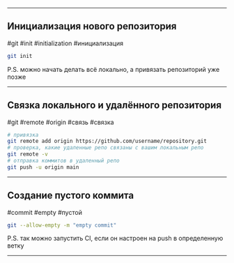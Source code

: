 
---
## Инициализация нового репозитория
#git #init #initialization #инициализация
```bash
git init
```
P.S. можно начать делать всё локально, а привязать репозиторий уже позже

---
## Связка локального и удалённого репозитория
#git #remote #origin #связь #связка
```bash
# привязка
git remote add origin https://github.com/username/repository.git
# проверка, какие удаленные репо связаны с вашим локальным репо
git remote -v
# отправка коммитов в удаленный репо
git push -u origin main
```

---
## Создание пустого коммита
#commit #empty #пустой 
```bash
git --allow-empty -m "empty commit"
```
P.S. так можно запустить CI, если он настроен на push в определенную ветку

---

##
